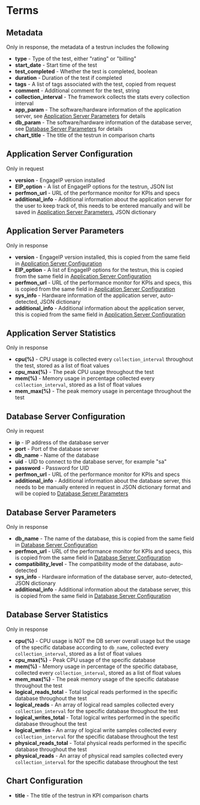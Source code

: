 # Terms
## Metadata
Only in response, the metadata of a testrun includes the following

- **type** - Type of the test, either "rating" or "billing"
- **start_date** - Start time of the test
- **test_completed** - Whether the test is completed, boolean
- **duration** - Duration of the test if completed
- **tags** - A list of tags associated with the test, copied from request
- **comment** - Additional comment for the test, string
- **collection_interval** - The framework collects the stats every collection interval
- **app_param** - The software/hardware information of the application server, see [Application Server Parameters](#application-server-parameters) for details
- **db_param** - The software/hardware information of the database server, see [Database Server Parameters](#database-server-parameters) for details
- **chart_title** - The title of the testrun in comparison charts




## Application Server Configuration
Only in request

- **version** - EngageIP version installed
- **EIP_option** - A list of EngageIP options for the testrun, JSON list
- **perfmon_url** - URL of the performance monitor for KPIs and specs
- **additional_info** - Additional information about the application server for the user to keep track of, this needs to be entered manually and will be saved in [Application Server Parameters](#application-server-parameters), JSON dictionary



## Application Server Parameters
Only in response

- **version** - EngageIP version installed, this is copied from the same field in [Application Server Configuration](#application-server-configuration)
- **EIP_option** - A list of EngageIP options for the testrun, this is copied from the same field in [Application Server Configuration](#application-server-configuration)
- **perfmon_url** - URL of the performance monitor for KPIs and specs, this is copied from the same field in [Application Server Configuration](#application-server-configuration)
- **sys_info** - Hardware information of the application server, auto-detected, JSON dictionary
- **additional_info** - Additional information about the application server, this is copied from the same field in [Application Server Configuration](#application-server-configuration)


## Application Server Statistics
Only in response

- **cpu(%)** - CPU usage is collected every `collection_interval` throughout the test, stored as a list of float values
- **cpu_max(%)** - The peak CPU usage throughout the test
- **mem(%)** - Memory usage in percentage collected every `collection_interval`, stored as a list of float values
- **mem_max(%)** - The peak memory usage in percentage throughout the test


## Database Server Configuration
Only in request

- **ip** - IP address of the database server
- **port** - Port of the database server
- **db_name** - Name of the database
- **uid** - UID to connect to the database server, for example "sa"
- **password** - Password for UID
- **perfmon_url** - URL of the performance monitor for KPIs and specs
- **additional_info** - Additional information about the database server, this needs to be manually entered in request in JSON dictionary format and will be copied to [Database Server Parameters](#database-server-parameters)


## Database Server Parameters
Only in response

- **db_name** - The name of the database, this is copied from the same field in [Database Server Configuration](#database-server-configuration)
- **perfmon_url** - URL of the performance monitor for KPIs and specs, this is copied from the same field in [Database Server Configuration](#database-server-configuration)
- **compatibility_level** - The compatibility mode of the database, auto-detected
- **sys_info** - Hardware information of the database server, auto-detected, JSON dictionary
- **additional_info** - Additional information about the database server, this is copied from the same field in [Database Server Configuration](#database-server-configuration)

## Database Server Statistics
Only in response

- **cpu(%)** - CPU usage is NOT the DB server overall usage but the usage of the specific database according to `db_name`, collected every `collection_interval`, stored as a list of float values
- **cpu_max(%)** - Peak CPU usage of the specific database
- **mem(%)** - Memory usage in percentage of the specific database, collected every `collection_interval`, stored as a list of float values
- **mem_max(%)** - The peak memory usage of the specific database throughout the test
- **logical\_reads\_total** - Total logical reads performed in the specific  database throughout the test
- **logical_reads** - An array of logical read samples collected every `collection_interval` for the specific database throughout the test
- **logical\_writes\_total** - Total logical writes performed in the specific  database throughout the test
- **logical_writes** - An array of logical write samples collected every `collection_interval` for the specific database throughout the test
- **physical\_reads\_total** - Total physical reads performed in the specific  database throughout the test
- **physical_reads** - An array of physical read samples collected every `collection_interval` for the specific database throughout the test



## Chart Configuration


- **title** - The title of the testrun in KPI comparison charts
